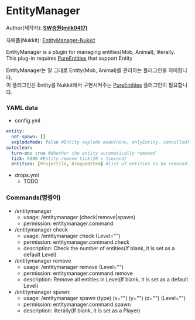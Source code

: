 # EntityManager
  
Author(제작자): **[SW승원(milk0417)](https://github.com/milk0417)**  
  
자매품(Nukkit): [EntityManager-Nukkit](https://github.com/SW-Team/EntityManager)
  
EntityManager is a plugin for managing entities(Mob, Animal), literally.  
This plug-in requires [PureEntities](https://github.com/milk0417/PureEntities) that support Entity
    
EntityManager는 말 그대로 Entity(Mob, Animal)를 관리하는 플러그인을 의미합니다.  
이 플러그인은 Entity를 Nukkit에서 구현시켜주는 [PureEntities](https://github.com/milk0417/PureEntities) 플러그인이 필요합니다.
  
### YAML data
  * config.yml
``` yml
entity:
  not-spawn: []
  explodeMode: false #Entity explode mode(none, onlyEntity, cancelled)
autoclear:
  turn-on: true #Whether the entity automatically removed
  tick: 6000 #Entity remove tick(20 = 1second)
  entities: [Projectile, DroppedItem] #list of entities to be removed
```
  * drops.yml
    * TODO
  
### Commands(명령어)
  * /entitymanager
    * usage: /entitymanager (check|remove|spawn)
    * permission: entitymanager.command
  * /entitymanager check
    * usage: /entitymanager check (Level="")
    * permission: entitymanager.command.check
    * description: Check the number of entities(If blank, it is set as a default Level)
  * /entitymanager remove
    * usage: /entitymanager remove (Level="")
    * permission: entitymanager.command.remove
    * description: Remove all entities in Level(If blank, it is set as a default Level)
  * /entitymanager spawn:
    * usage: /entitymanager spawn (type) (x="") (y="") (z="") (Level="")
    * permission: entitymanager.command.spawn
    * description: literally(If blank, it is set as a Player)